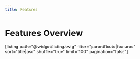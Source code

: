 ```yaml
---
title: Features
---
```


# Features Overview

[listing path="@widget/listing.twig" filter="parentRoute|features" sort="title|asc" shuffle="true" limit="100" pagination="false"]
